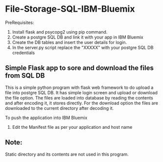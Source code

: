 # File-Storage-SQL-IBM-Bluemix
PreRequisites: 
1) Install flask and psycopg2 using pip command.
2) Create a postgre SQL DB and link it with your app in IBM Bluemix
3) Create the DB tables and insert the user details for login.
4) In the server.py script replace the "XXXXX" with your postgre SQL DB credentials

Simple Flask app to sore and download the files from SQL DB
------------------------------------------------------------------
This is a simple python program with flask web framework to do upload a file into postgre SQL DB. It has simple login screen and upload or download the file option. The files are loaded into database by reading the contents and after encoding it, it stores directly. For the download option the files are downloaded to the current directory after decoding it. 

To push the application into IBM Bluemix
1) Edit the Manifest file as per your application and host name

Note:
----------
Static directory and its contents are not used in this program. 
